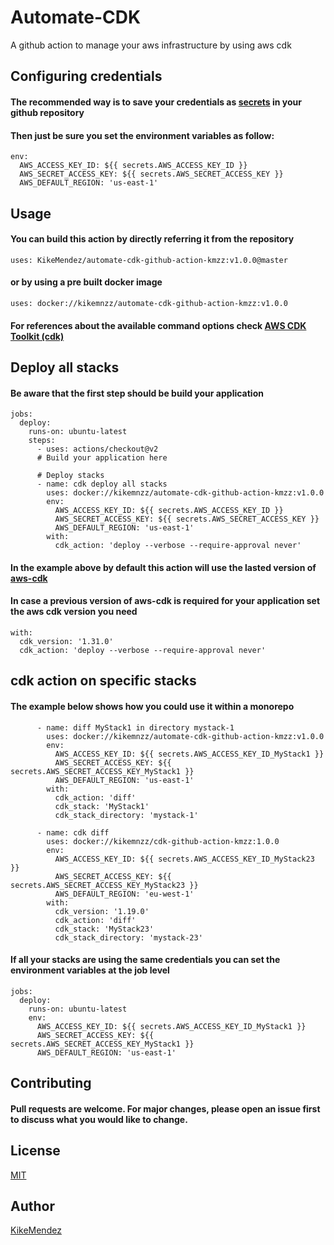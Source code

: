 # Automate-CDK
A github action to manage your aws infrastructure by using aws cdk

## Configuring credentials
#### The recommended way is to save your credentials as [secrets](https://help.github.com/en/actions/configuring-and-managing-workflows/creating-and-storing-encrypted-secrets) in your github repository  

#### Then just be sure you set the environment variables as follow:

```$xslt
env:
  AWS_ACCESS_KEY_ID: ${{ secrets.AWS_ACCESS_KEY_ID }}
  AWS_SECRET_ACCESS_KEY: ${{ secrets.AWS_SECRET_ACCESS_KEY }}
  AWS_DEFAULT_REGION: 'us-east-1'
```

## Usage

#### You can build this action by directly referring it from the repository
```$xslt
uses: KikeMendez/automate-cdk-github-action-kmzz:v1.0.0@master
```
#### or by using a pre built docker image
```$xslt
uses: docker://kikemnzz/automate-cdk-github-action-kmzz:v1.0.0
```

#### For references about the available command options check [AWS CDK Toolkit (cdk)](https://docs.aws.amazon.com/cdk/latest/guide/tools.html) 

## Deploy all stacks 
#### Be aware that the first step should be build your application
```$xslt
jobs:
  deploy:
    runs-on: ubuntu-latest
    steps:
      - uses: actions/checkout@v2      
      # Build your application here

      # Deploy stacks
      - name: cdk deploy all stacks
        uses: docker://kikemnzz/automate-cdk-github-action-kmzz:v1.0.0
        env:
          AWS_ACCESS_KEY_ID: ${{ secrets.AWS_ACCESS_KEY_ID }}
          AWS_SECRET_ACCESS_KEY: ${{ secrets.AWS_SECRET_ACCESS_KEY }}
          AWS_DEFAULT_REGION: 'us-east-1'
        with:
          cdk_action: 'deploy --verbose --require-approval never'
```
#### In the example above by default this action will use the lasted version of [aws-cdk](https://www.npmjs.com/package/aws-cdk) 

#### In case a previous version of aws-cdk is required for your application set the aws cdk version you need
```$xslt
with:
  cdk_version: '1.31.0'
  cdk_action: 'deploy --verbose --require-approval never'
```

## cdk action on specific stacks
#### The example below shows how you could use it within a monorepo
```$xslt
      - name: diff MyStack1 in directory mystack-1
        uses: docker://kikemnzz/automate-cdk-github-action-kmzz:v1.0.0
        env:
          AWS_ACCESS_KEY_ID: ${{ secrets.AWS_ACCESS_KEY_ID_MyStack1 }}
          AWS_SECRET_ACCESS_KEY: ${{ secrets.AWS_SECRET_ACCESS_KEY_MyStack1 }}
          AWS_DEFAULT_REGION: 'us-east-1'
        with:
          cdk_action: 'diff'
          cdk_stack: 'MyStack1'
          cdk_stack_directory: 'mystack-1'

      - name: cdk diff
        uses: docker://kikemnzz/cdk-github-action-kmzz:1.0.0
        env:
          AWS_ACCESS_KEY_ID: ${{ secrets.AWS_ACCESS_KEY_ID_MyStack23 }}
          AWS_SECRET_ACCESS_KEY: ${{ secrets.AWS_SECRET_ACCESS_KEY_MyStack23 }}
          AWS_DEFAULT_REGION: 'eu-west-1'
        with:
          cdk_version: '1.19.0'
          cdk_action: 'diff'
          cdk_stack: 'MyStack23'
          cdk_stack_directory: 'mystack-23'
```

#### If all your stacks are using the same credentials you can set the environment variables at the job level
```$xslt
jobs:
  deploy:
    runs-on: ubuntu-latest
    env:
      AWS_ACCESS_KEY_ID: ${{ secrets.AWS_ACCESS_KEY_ID_MyStack1 }}
      AWS_SECRET_ACCESS_KEY: ${{ secrets.AWS_SECRET_ACCESS_KEY_MyStack1 }}
      AWS_DEFAULT_REGION: 'us-east-1'
```

## Contributing
#### Pull requests are welcome. For major changes, please open an issue first to discuss what you would like to change.

## License
[MIT](LICENSE)

## Author
[KikeMendez](https://github.com/KikeMendez)

